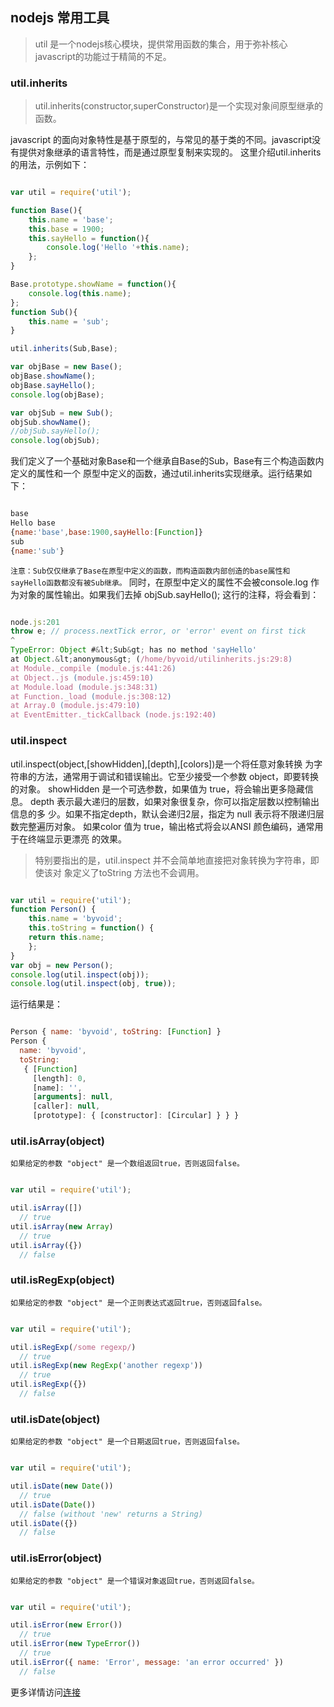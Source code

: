 ## nodejs 常用工具

> util 是一个nodejs核心模块，提供常用函数的集合，用于弥补核心javascript的功能过于精简的不足。

### util.inherits

> util.inherits(constructor,superConstructor)是一个实现对象间原型继承的函数。

javascript 的面向对象特性是基于原型的，与常见的基于类的不同。javascript没有提供对象继承的语言特性，而是通过原型复制来实现的。
这里介绍util.inherits的用法，示例如下：
```javascript

var util = require('util');

function Base(){
	this.name = 'base';
	this.base = 1900;
	this.sayHello = function(){
		console.log('Hello '+this.name);
	};
}

Base.prototype.showName = function(){
	console.log(this.name);
};
function Sub(){
	this.name = 'sub';
}

util.inherits(Sub,Base);

var objBase = new Base();
objBase.showName();
objBase.sayHello();
console.log(objBase);

var objSub = new Sub();
objSub.showName();
//objSub.sayHello();
console.log(objSub);

```
我们定义了一个基础对象Base和一个继承自Base的Sub，Base有三个构造函数内定义的属性和一个 原型中定义的函数，通过util.inherits实现继承。运行结果如下：
```javascript

base
Hello base
{name:'base',base:1900,sayHello:[Function]}
sub
{name:'sub'}

```
`注意：Sub仅仅继承了Base在原型中定义的函数，而构造函数内部创造的base属性和sayHello函数都没有被Sub继承。`
同时，在原型中定义的属性不会被console.log 作 为对象的属性输出。如果我们去掉 objSub.sayHello(); 这行的注释，将会看到：
```javascript

node.js:201 
throw e; // process.nextTick error, or 'error' event on first tick 
^ 
TypeError: Object #&lt;Sub&gt; has no method 'sayHello' 
at Object.&lt;anonymous&gt; (/home/byvoid/utilinherits.js:29:8) 
at Module._compile (module.js:441:26) 
at Object..js (module.js:459:10) 
at Module.load (module.js:348:31) 
at Function._load (module.js:308:12) 
at Array.0 (module.js:479:10) 
at EventEmitter._tickCallback (node.js:192:40) 

```

### util.inspect

util.inspect(object,[showHidden],[depth],[colors])是一个将任意对象转换 为字符串的方法，通常用于调试和错误输出。它至少接受一个参数 object，即要转换的对象。
showHidden 是一个可选参数，如果值为 true，将会输出更多隐藏信息。
depth 表示最大递归的层数，如果对象很复杂，你可以指定层数以控制输出信息的多 少。如果不指定depth，默认会递归2层，指定为 null 表示将不限递归层数完整遍历对象。 如果color 值为 true，输出格式将会以ANSI 颜色编码，通常用于在终端显示更漂亮 的效果。
> 特别要指出的是，util.inspect 并不会简单地直接把对象转换为字符串，即使该对 象定义了toString 方法也不会调用。
```javascript

var util = require('util'); 
function Person() { 
	this.name = 'byvoid'; 
	this.toString = function() { 
	return this.name; 
	}; 
} 
var obj = new Person(); 
console.log(util.inspect(obj)); 
console.log(util.inspect(obj, true)); 

```
运行结果是：
```javascript

Person { name: 'byvoid', toString: [Function] }
Person {
  name: 'byvoid',
  toString: 
   { [Function]
     [length]: 0,
     [name]: '',
     [arguments]: null,
     [caller]: null,
     [prototype]: { [constructor]: [Circular] } } }

```

### util.isArray(object)
`如果给定的参数 "object" 是一个数组返回true，否则返回false。`
```javascript

var util = require('util');

util.isArray([])
  // true
util.isArray(new Array)
  // true
util.isArray({})
  // false

```

### util.isRegExp(object)
`如果给定的参数 "object" 是一个正则表达式返回true，否则返回false。`
```javascript

var util = require('util');

util.isRegExp(/some regexp/)
  // true
util.isRegExp(new RegExp('another regexp'))
  // true
util.isRegExp({})
  // false

```

### util.isDate(object)
`如果给定的参数 "object" 是一个日期返回true，否则返回false。`
```javascript

var util = require('util');

util.isDate(new Date())
  // true
util.isDate(Date())
  // false (without 'new' returns a String)
util.isDate({})
  // false

```

### util.isError(object)
`如果给定的参数 "object" 是一个错误对象返回true，否则返回false。`
```javascript

var util = require('util');

util.isError(new Error())
  // true
util.isError(new TypeError())
  // true
util.isError({ name: 'Error', message: 'an error occurred' })
  // false

```

更多详情访问[连接](https://nodejs.org/api/util.html)






























